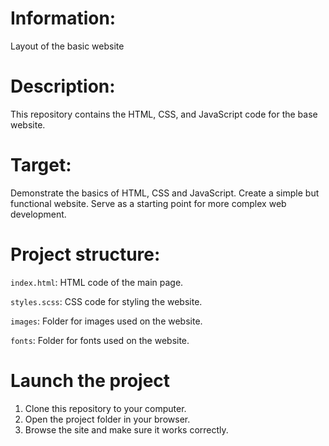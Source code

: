 # Information:

Layout of the basic website

# Description:

This repository contains the HTML, CSS, and JavaScript code for the base website.

# Target:

Demonstrate the basics of HTML, CSS and JavaScript.
Create a simple but functional website.
Serve as a starting point for more complex web development.

# Project structure:

```index.html```: HTML code of the main page.


```styles.scss```: CSS code for styling the website.


```images```: Folder for images used on the website.


```fonts```: Folder for fonts used on the website.

# Launch the project

1. Clone this repository to your computer.
1. Open the project folder in your browser.
1. Browse the site and make sure it works correctly.


